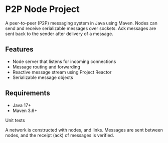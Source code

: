 # P2P Node Project

A peer-to-peer (P2P) messaging system in Java using Maven. Nodes can send and receive serializable messages over sockets.
Ack messages are sent back to the sender after delivery of a message.

## Features

- Node server that listens for incoming connections
- Message routing and forwarding
- Reactive message stream using Project Reactor
- Serializable message objects

## Requirements

- Java 17+
- Maven 3.6+

Unit tests

A network is constructed with nodes, and links.
Messages are sent between nodes, and the receipt (ack) of messages is verified.


